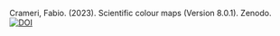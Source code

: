 Crameri, Fabio. (2023). Scientific colour maps (Version 8.0.1). Zenodo. [![DOI](https://zenodo.org/badge/DOI/10.5281/zenodo.8409685.svg)](https://doi.org/10.5281/zenodo.8409685)




